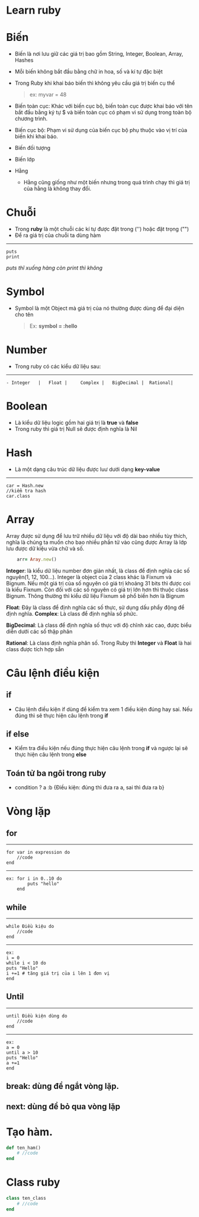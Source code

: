 # Learn ruby

<h1>Biến</h1>

- Biến là nơi lưu giữ các giá trị bao gồm String, Integer, Boolean, Array, Hashes

- Mỗi biến không bắt đầu bằng chữ in hoa, số và kí tự đặc biệt
- Trong Ruby khi khai báo biến thì không yêu cầu giá trị biến cụ thể
    > ex: myvar = 48
- Biến toàn cục: Khác với biến cục bộ, biến toàn cục được khai báo với tên bắt đầu bằng ký tự $ và biến toàn cục có phạm vi sử dụng trong toàn bộ chương trình.

- Biến cục bộ: Phạm vi sử dụng của biến cục bộ phụ thuộc vào vị trí của biến khi khai báo.


- Biến đối tượng
- Biến lớp 
- Hằng
    -  Hằng cũng giống như một biến nhưng trong quá trình chạy thì giá trị của hằng là không thay đổi.

<h1>Chuỗi</h1>

- Trong **ruby** là một chuỗi các kí tự được đặt trong ('') hoặc
đặt trọng ("")
- Để ra giá trị của chuỗi ta dùng hàm   
---
    puts
    print
*puts thĩ xuống hàng còn print thì không*

<h1>Symbol</h1>

- Symbol là một Object mà giá trị của nó thường được dùng để đại diện cho tên

    > Ex: **symbol = :hello**

 
<h1>Number</h1>

- Trong ruby có các kiểu dữ liệu sau: 
---
    - Integer   |   Float |     Complex |   BigDecimal |  Rational|
<h1>Boolean</h1>

- Là kiểu dữ liệu logic gồm hai giá trị là **true** và **false**
- Trong ruby thì giá trị Null sẽ được định nghĩa là Nil
<h1>Hash</h1>

- Là một dạng câu trúc dữ liệu được luư dưới dạng **key-value**
---
    car = Hash.new
    //kiểm tra hash
    car.class
<h1>Array</h1>

Array được sử dụng để lưu trữ nhiều dữ liệu với độ dài bao nhiều tùy thích, nghĩa là chúng ta muốn cho bao nhiều phần tử vào cũng được
Array là lớp lưu được dữ kiệu vừa chữ và số.
```ruby
    arr= Aray.new()
```

**Integer**: là kiểu dữ liệu number đơn giản nhất, là class để định nghĩa các số nguyên(1, 12, 100...). Integer là object của 2 class khác là Fixnum và Bignum. Nếu một giá trị của số nguyên có giá trị khoảng 31 bits thì được coi là kiểu Fixnum. Còn đối với các số nguyên có giá trị lớn hơn thì thuộc class Bignum. Thông thường thì kiểu dữ liệu Fixnum sẽ phổ biến hơn là Bignum

**Float**: Đây là class để định nghĩa các số thực, sử dụng dấu phẩy động để định nghĩa.
**Complex**: Là class để định nghĩa số phức.

**BigDecimal**: Là class để định nghĩa số thực với độ chĩnh xác cao, được biểu diễn dưới các số thập phân

**Rational**: Là class định nghĩa phân số.
 Trong Ruby thì **Integer** và **Float** là hai class được tích hợp sẵn

<h1>Câu lệnh điều kiện </h1>

 ## if
 - Câu lệnh điều kiện if dùng để kiểm tra xem 1 điều kiện đúng hay sai. Nếu đúng thì sẽ thực hiện câu lệnh trong **if**
 ## if else
 - Kiểm tra điều kiện nếu đúng thực hiện câu lệnh trong **if** và ngược lại sẽ thực hiện câu lệnh trong **else**
 ## Toán tử ba ngôi trong ruby
 -  condition ? a :b  {Điều kiện: đúng thì đưa ra a, sai thì đưa ra b}

 <h1>Vòng lặp </h1>

 ## for
 ---
    for var in expression do
        //code
    end
---
    ex: for i in 0..10 do
            puts "hello"
        end

## while 
---
    while Điều kiệu do
        //code
    end
---
    ex:
    i = 0
    while i < 10 do
    puts "Hello"
    i +=1 # tăng giá trị của i lên 1 đơn vị
    end
## Until
--- 
    until Điều kiện dùng do
        //code
    end
---
    ex:
    a = 0
    until a > 10
    puts "Hello"
    a +=1
    end
## break: dùng để ngắt vòng lặp.
## next: dùng để bỏ qua vòng lặp
# Tạo hàm.
```ruby
def ten_ham()
    # //code
end
```
# Class ruby
```ruby
class ten_class
    # //code
end
```

